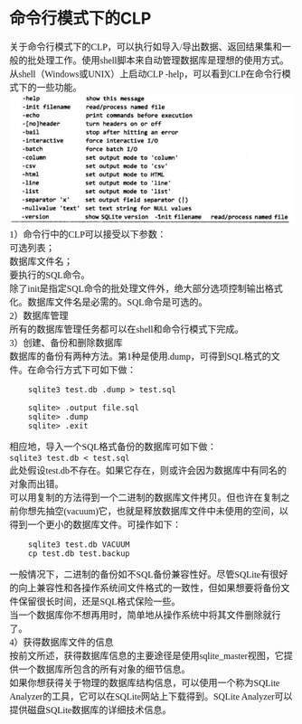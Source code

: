 # 命令行模式下的CLP
<font face="微软雅黑" size="3px">

关于命令行模式下的CLP，可以执行如导入/导出数据、返回结果集和一般的批处理工作。使用shell脚本来自动管理数据库是理想的使用方式。从shell（Windows或UNIX）上启动CLP -help，可以看到CLP在命令行模式下的一些功能。  
<img src="14.jpg">  
1）命令行中的CLP可以接受以下参数：  
可选列表；  
数据库文件名；  
要执行的SQL命令。  
除了init是指定SQL命令的批处理文件外，绝大部分选项控制输出格式化。数据库文件名是必需的。SQL命令是可选的。  
2）数据库管理  
所有的数据库管理任务都可以在shell和命令行模式下完成。  
3）创建、备份和删除数据库  
数据库的备份有两种方法。第1种是使用.dump，可得到SQL格式的文件。在命令行方式下可如下做：
```
    sqlite3 test.db .dump > test.sql

    sqlite> .output file.sql
    sqlite> .dump
    sqlite> .exit
```
相应地，导入一个SQL格式备份的数据库可如下做：  
`sqlite3 test.db < test.sql`  
此处假设test.db不存在。如果它存在，则或许会因为数据库中有同名的对象而出错。  
可以用复制的方法得到一个二进制的数据库文件拷贝。但也许在复制之前你想先抽空(vacuum)它，也就是释放数据库文件中未使用的空间，以得到一个更小的数据库文件。可操作如下：
```
    sqlite3 test.db VACUUM
    cp test.db test.backup
```
一般情况下，二进制的备份如不SQL备份兼容性好。尽管SQLite有很好的向上兼容性和各操作系统间文件格式的一致性，但如果想要将备份文件保留很长时间，还是SQL格式保险一些。  
当一个数据库你不想再用时，简单地从操作系统中将其文件删除就行了。  
4）获得数据库文件的信息  
按前文所述，获得数据库信息的主要途径是使用sqlite_master视图，它提供一个数据库所包含的所有对象的细节信息。  
如果你想获得关于物理的数据库结构信息，可以使用一个称为SQLite Analyzer的工具，它可以在SQLite网站上下载得到。SQLite Analyzer可以提供磁盘SQLite数据库的详细技术信息。
